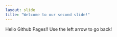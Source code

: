 ```yaml
---
layout: slide
title: "Welcome to our second slide!"
---
```

Hello Github Pages!!
Use the left arrow to go back!
